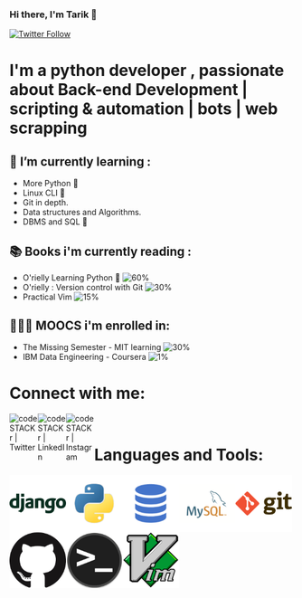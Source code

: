 ### Hi there, I'm Tarik 👋

[![Twitter Follow](https://img.shields.io/twitter/follow/takizeee?color=1DA1F2&logo=twitter&style=for-the-badge)](https://twitter.com/intent/follow?original_referer=https%3A%2F%2Fgithub.com%2Ftakizeee&screen_name=takizeee)

# I'm a python developer , passionate about Back-end Development | scripting & automation | bots | web scrapping

## 🌱 I’m currently learning :

- More Python 🐍
- Linux CLI 🐧
- Git in depth.
- Data structures and Algorithms.
- DBMS and SQL 💽
  
## 📚 Books i'm currently reading :

- O'rielly Learning Python 🐍   ![60%](https://progress-bar.dev/60)
- O'rielly : Version control with Git   ![30%](https://progress-bar.dev/30)
- Practical Vim ![15%](https://progress-bar.dev/15)

## 🧑🏻‍🎓 MOOCS i'm enrolled in:
- The Missing Semester - MIT learning ![30%](https://progress-bar.dev/30)
- IBM Data Engineering - Coursera ![1%](https://progress-bar.dev/1) 




  
    


[comment]: <> (![50%]&#40;https://progress-bar.dev/50&#41;)

# Connect with me:

[<img align="left" alt="codeSTACKr | Twitter" width="50px" src="https://cdn.jsdelivr.net/npm/simple-icons@v3/icons/twitter.svg" />][twitter]
[<img align="left" alt="codeSTACKr | LinkedIn" width="50px" src="https://cdn.jsdelivr.net/npm/simple-icons@v3/icons/linkedin.svg" />][linkedin]
[<img align="left" alt="codeSTACKr | Instagram" width="50px" src="https://cdn.jsdelivr.net/npm/simple-icons@v3/icons/instagram.svg" />][instagram]

<br />

# Languages and Tools:


<img align="left" alt="Python" width="100px" src="https://raw.githubusercontent.com/github/explore/80688e429a7d4ef2fca1e82350fe8e3517d3494d/topics/django/django.png" />
<img align="left" alt="Python" width="100px" src="https://raw.githubusercontent.com/github/explore/80688e429a7d4ef2fca1e82350fe8e3517d3494d/topics/python/python.png" />
<img align="left" alt="SQL" width="100px" src="https://raw.githubusercontent.com/github/explore/80688e429a7d4ef2fca1e82350fe8e3517d3494d/topics/sql/sql.png" />
<img align="left" alt="MySQL" width="100px" src="https://raw.githubusercontent.com/github/explore/80688e429a7d4ef2fca1e82350fe8e3517d3494d/topics/mysql/mysql.png" />
<img align="left" alt="Git" width="100px" src="https://raw.githubusercontent.com/github/explore/80688e429a7d4ef2fca1e82350fe8e3517d3494d/topics/git/git.png" />
<img align="left" alt="GitHub" width="100px" src="https://raw.githubusercontent.com/github/explore/78df643247d429f6cc873026c0622819ad797942/topics/github/github.png" />
<img align="left" alt="Terminal" width="100px" src="https://raw.githubusercontent.com/github/explore/80688e429a7d4ef2fca1e82350fe8e3517d3494d/topics/terminal/terminal.png" />
<img align="left" alt="Terminal" width="100px" src="https://raw.githubusercontent.com/github/explore/80688e429a7d4ef2fca1e82350fe8e3517d3494d/topics/vim/vim.png" />

[twitter]: https://twitter.com/takizeee
[instagram]: https://instagram.com/satisfied_tarik
[linkedin]: https://linkedin.com/in/takizee

<!---
takizee/takizee is a ✨ special ✨ repository because its `README.md` (this file) appears on your GitHub profile.
You can click the Preview link to take a look at your changes.
--->

